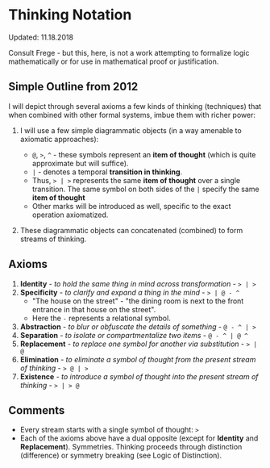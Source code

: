# Thinking Notation

Updated: 11.18.2018

Consult Frege - but this, here, is not a work attempting to formalize logic mathematically or for use in mathematical proof or justification. 

## Simple Outline from 2012

I will depict through several axioms a few kinds of thinking (techniques) that when combined with other formal systems, imbue them with richer power:

1. I will use a few simple diagrammatic objects (in a way amenable to axiomatic approaches):

    * `@`, `>`, `^` - these symbols represent an **item of thought** (which is quite approximate but will suffice). 
    * `|` - denotes a temporal **transition in thinking**.
    * Thus, `> | >` represents the same **item of thought** over a single transition. The same symbol on both sides of the `|` specify the same **item of thought**
    * Other marks will be introduced as well, specific to the exact operation axiomatized.
1. These diagrammatic objects can concatenated (combined) to form streams of thinking.

## Axioms

1. **Identity** - *to hold the same thing in mind across transformation* -  `> | >` 
1. **Specificity** - *to clarify and expand a thing in the mind* - `> | @ - ^`
    * "The house on the street" - "the dining room is next to the front entrance in that house on the street".
    * Here the `-` represents a relational symbol.
1. **Abstraction** - *to blur or obfuscate the details of something* - `@ - ^ | >`
1. **Separation** - *to isolate or compartmentalize two items* - `@ - ^ | @ ^`
1. **Replacement** - *to replace one symbol for another via substitution* - `> | @`
1. **Elimination** - *to eliminate a symbol of thought from the present stream of thinking* - `> @ | >`
1. **Existence** - *to introduce a symbol of thought into the present stream of thinking* - `> | > @`

## Comments

* Every stream starts with a single symbol of thought: `>`
* Each of the axioms above have a dual opposite (except for **Identity** and **Replacement**). Symmetries. Thinking proceeds through distinction (difference) or symmetry breaking (see Logic of Distinction).

